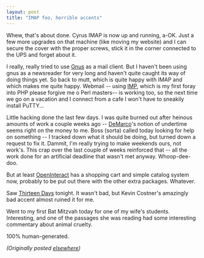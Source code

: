 ```yaml
---
layout: post
title: "IMAP foo, horrible accents"
---
```




<p>Whew, that's about done. Cyrus IMAP is now up and
running, a-OK. Just a few more upgrades on that machine
(like moving my website) and I can secure the cover with the
proper screws, stick it in the corner connected to the UPS
and forget about it.

<p>I really, really tried to use <a
href="http://my.gnus.org/">Gnus</a> as a mail client. But
I haven't been using gnus as a newsreader for very long and
haven't quite caught its way of doing things yet. So back to
mutt, which is quite happy with IMAP and which makes me
quite happy. Webmail -- using <a
href="http://www.horde.org/imp/">IMP</a>, which is my first
foray into PHP please forgive me o Perl masters-- is working
too, so the next time we go on a vacation and I connect from
a cafe I won't have to sneakily install PuTTY...

<p>Little hacking done the last few days. I was quite burned
out after heinous amounts of work a couple weeks ago -- <a
href="http://www1.fatbrain.com/asp/bookinfo/bookinfo.asp?theisbn=0932633439">DeMarco</a>'s
notion of undertime seems right on the money to me. Boss
(sorta) called today looking for help on something -- I
tracked down what it should be doing, but turned down a
request to fix it. Dammit, I'm really trying to make
weekends ours, not work's. This crap over the
last couple of weeks reinforced that -- all the work done
for an artificial deadline that wasn't met anyway.
Whoop-dee-doo.

<p>But at least <a href="http://www.advogato.org/proj/OpenInteract/">OpenInteract</a> has a shopping
cart and simple catalog system now, probably to be put out
there with the other extra packages. Whatever.

<p>Saw <a href="http://us.imdb.com/Title?0146309">Thirteen
Days</a> tonight. It wasn't bad, but Kevin Costner's
amazingly bad accent almost ruined it for me.

<p>Went to my first Bat Mitzvah today for one of my wife's
students. Interesting, and one of the passages she was
reading had some interesting commentary about animal
cruelty.

<p>100% human-generated.

<p><em>(Originally posted <a href="http://www.advogato.org/person/cwinters/diary.html?start=71">elsewhere</a>)</em></p>


